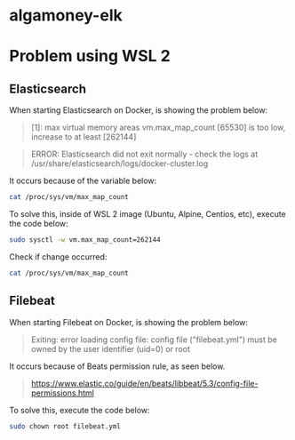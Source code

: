 # algamoney-elk

# Problem using WSL 2

## Elasticsearch

When starting Elasticsearch on Docker, is showing the problem below:

> [1]: max virtual memory areas vm.max_map_count [65530] is too low, increase to at least [262144]

> ERROR: Elasticsearch did not exit normally - check the logs at /usr/share/elasticsearch/logs/docker-cluster.log

It occurs because of the variable below:

```bash
cat /proc/sys/vm/max_map_count
```

To solve this, inside of WSL 2 image (Ubuntu, Alpine, Centios, etc), execute the code below:

```bash
sudo sysctl -w vm.max_map_count=262144
```

Check if change occurred:

```bash
cat /proc/sys/vm/max_map_count
```

## Filebeat

When starting Filebeat on Docker, is showing the problem below:

> Exiting: error loading config file: config file ("filebeat.yml") must be owned by the user identifier (uid=0) or root

It occurs because of Beats permission rule, as seen below.

> https://www.elastic.co/guide/en/beats/libbeat/5.3/config-file-permissions.html

To solve this, execute the code below:

```bash
sudo chown root filebeat.yml
```
